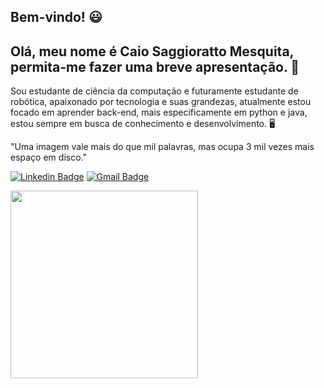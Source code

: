 ## Bem-vindo! 😃
## Olá, meu nome é Caio Saggioratto Mesquita, permita-me fazer uma breve apresentação. 🌠
Sou estudante de ciência da computação e futuramente estudante de robótica, apaixonado por tecnologia e suas grandezas, atualmente estou focado em aprender back-end, mais especificamente em python e java, estou sempre em busca de conhecimento e desenvolvimento. 🖥️

"Uma imagem vale mais do que mil palavras, mas ocupa 3 mil vezes mais espaço em disco."
 
 [![Linkedin Badge](https://img.shields.io/badge/-LinkedIn-blue?style=flat-square&logo=Linkedin&logoColor=white&link=https://www.linkedin.com/in/caio-saggioratto-mesquita-2146061b4/)](https://www.linkedin.com/in/caio-saggioratto-mesquita-2146061b4/)
 [![Gmail Badge](https://img.shields.io/badge/-Gmail-c14438?style=for-the-badge-square&logo=Gmail&logoColor=white&link=mailto:caiosaggiorattomesquita@gmail.com)](mailto:caiosaggiorattomesquita@gmail.com)

  
<img src="https://media1.giphy.com/media/bGgsc5mWoryfgKBx1u/giphy.gif?cid=ecf05e470tltbm65fstl61f78266rf628h5t7rsafla8l5fm&rid=giphy.gif&ct=g" width="300" height="300" frameBorder="0" class="giphy-embed" allowFullScreen/>
